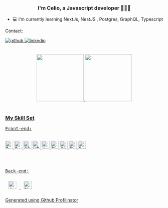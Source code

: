 

### <div align="center">I'm Celio, a Javascript developer 👨‍💻🚀</div>  
  

- 💻 I’m currently learning NextJs, NestJS , Postgres, GraphQL, Typescript 
  
</p>
Contact:</p>
<a href="https://github.com/celioFagundes" target="_blank">
<img src=https://img.shields.io/badge/github-%2324292e.svg?&style=for-the-badge&logo=github&logoColor=white alt=github style="margin-bottom: 5px;" />
</a>
<a href="https://linkedin.com/in/celiopieczarka" target="_blank">
<img src=https://img.shields.io/badge/linkedin-%231E77B5.svg?&style=for-the-badge&logo=linkedin&logoColor=white alt=linkedin style="margin-bottom: 5px;" />
</a>  

##

<div align="center">
  <a href="https://github.com/celioFagundes">
  <img height="150em" src="https://github-readme-stats.vercel.app/api?username=celioFagundes&show_icons=true&theme=dracula&include_all_commits=true&count_private=true"/>
  <img height="150em" src="https://github-readme-stats.vercel.app/api/top-langs/?username=celioFagundes&layout=compact&langs_count=7&theme=dracula"/>
</div>


<br/>  


### My Skill Set  

<kbd>Front-end:</kbd><br>
  
<div style="display: inline_block"><br>
  <img  src="https://profilinator.rishav.dev/skills-assets/react-original-wordmark.svg" alt="React" height="25" />  
  <img  src="https://profilinator.rishav.dev/skills-assets/bootstrap-plain.svg" alt="Bootstrap" height="25" />  
  <img  src="https://profilinator.rishav.dev/skills-assets/css3-original-wordmark.svg" alt="CSS3" height="25" />  
  <img src="https://profilinator.rishav.dev/skills-assets/html5-original-wordmark.svg" alt="HTML5" height="25" />  
  <img  src="https://profilinator.rishav.dev/skills-assets/javascript-original.svg" alt="JavaScript" height="25" />  
  <img  src="https://profilinator.rishav.dev/skills-assets/figma-icon.svg" alt="Figma" height="25" />  
  <img  src="https://profilinator.rishav.dev/skills-assets/git-scm-icon.svg" alt="Git" height="25" />  
  <img  src="https://profilinator.rishav.dev/skills-assets/firebase.png" alt="Firebase" height="25" />  
  <img  src="https://profilinator.rishav.dev/skills-assets/redux-original.svg" alt="Redux" height="25" />  
</div>

##

</br> 

<kbd>Back-end:</kbd><br>

 <div style="display: inline_block">
  <img style="margin: 10px" src="https://profilinator.rishav.dev/skills-assets/javascript-original.svg" alt="JavaScript" height="25" />  
  <img style="margin: 10px" src="https://profilinator.rishav.dev/skills-assets/nodejs-original-wordmark.svg" alt="Node.js" height="25" />  
</div>

<br/>  




<div align="left">Generated using <a href="https://profilinator.rishav.dev/" target="_blank">Github Profilinator</a></div>
